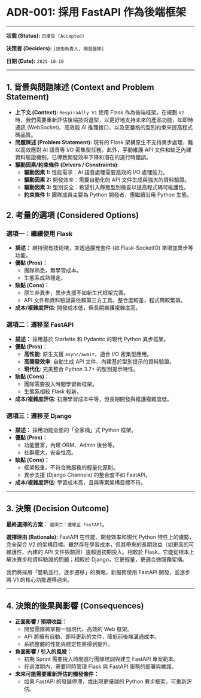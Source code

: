 # ADR-001: 採用 FastAPI 作為後端框架

---

**狀態 (Status):** `已接受 (Accepted)`

**決策者 (Deciders):** `[技術負責人, 開發團隊]`

**日期 (Date):** `2025-10-10`

---

## 1. 背景與問題陳述 (Context and Problem Statement)

*   **上下文 (Context):** `RespiraAlly V1` 使用 Flask 作為後端框架。在規劃 `V2` 時，我們需要重新評估後端技術選型，以更好地支持未來的產品功能，如即時通訊 (WebSocket)、高效能 AI 推理接口、以及更嚴格的型別約束來提高程式碼品質。
*   **問題陳述 (Problem Statement):** 現有的 Flask 架構原生不支持異步處理，難以高效應對 AI 語音等 I/O 密集型任務。此外，手動維護 API 文件和缺乏內建資料驗證機制，已導致開發效率下降和潛在的運行時錯誤。
*   **驅動因素/約束條件 (Drivers / Constraints):**
    *   **驅動因素 1:** 性能需求：AI 語音處理需要高效的 I/O 處理能力。
    *   **驅動因素 2:** 開發效率：需要自動化的 API 文件生成與強大的資料驗證。
    *   **驅動因素 3:** 型別安全：希望引入靜態型別檢查以提高程式碼可維護性。
    *   **約束條件 1:** 團隊成員主要為 Python 開發者，應繼續沿用 Python 生態。

## 2. 考量的選項 (Considered Options)

### 選項一：繼續使用 Flask

*   **描述：** 維持現有技術棧，並透過擴充套件 (如 Flask-SocketIO) 來增加異步等功能。
*   **優點 (Pros)：**
    *   團隊熟悉，無學習成本。
    *   生態系成熟穩定。
*   **缺點 (Cons)：**
    *   原生非異步，異步支援不如新生代框架完善。
    *   API 文件和資料驗證需依賴第三方工具，整合度較差，程式碼較繁瑣。
*   **成本/複雜度評估:** 開發成本低，但長期維護複雜度高。

### 選項二：遷移至 FastAPI

*   **描述：** 採用基於 Starlette 和 Pydantic 的現代 Python 異步框架。
*   **優點 (Pros)：**
    *   **高性能**: 原生支援 `async/await`，適合 I/O 密集型應用。
    *   **高開發效率**: 自動生成 API 文件、內建基於型別提示的資料驗證。
    *   **現代化**: 完美整合 Python 3.7+ 的型別提示特性。
*   **缺點 (Cons)：**
    *   團隊需要投入時間學習新框架。
    *   生態系相較 Flask 較新。
*   **成本/複雜度評估:** 初期學習成本中等，但長期開發與維護複雜度低。

### 選項三：遷移至 Django

*   **描述：** 採用功能全面的「全家桶」式 Python 框架。
*   **優點 (Pros)：**
    *   功能豐富，內建 ORM、Admin 後台等。
    *   社群龐大，安全性高。
*   **缺點 (Cons)：**
    *   框架較重，不符合微服務的輕量化原則。
    *   異步支援 (Django Channels) 的整合度不如 FastAPI。
*   **成本/複雜度評估:** 學習成本高，且與專案架構目標不符。

---

## 3. 決策 (Decision Outcome)

**最終選擇的方案：** `選項二：遷移至 FastAPI`。

**選擇理由 (Rationale):**
FastAPI 在性能、開發效率和現代 Python 特性上的優勢，完全契合 V2 的架構目標。雖然存在學習成本，但其帶來的長期效益（如更高的可維護性、內建的 API 文件與驗證）遠超過初期投入。相較於 Flask，它能從根本上解決異步和資料驗證的問題；相較於 Django，它更輕量，更適合微服務架構。

我們將採用「雙軌並行，逐步遷移」的策略，新服務使用 FastAPI 開發，並逐步將 V1 的核心功能遷移過來。

---

## 4. 決策的後果與影響 (Consequences)

*   **正面影響 / 預期收益：**
    *   開發團隊將掌握一個現代、高效的 Web 框架。
    *   API 將擁有自動、即時更新的文件，降低前後端溝通成本。
    *   系統整體的性能與穩定性將得到提升。
*   **負面影響 / 引入的風險：**
    *   初期 Sprint 需要投入時間進行團隊培訓與建立 FastAPI 專案範本。
    *   在過渡期內，需要同時管理 Flask 與 FastAPI 服務的部署與維護。
*   **未來可能需要重新評估的觸發條件：**
    *   如果 FastAPI 的發展停滯，或出現更優越的 Python 異步框架，可重新評估。
